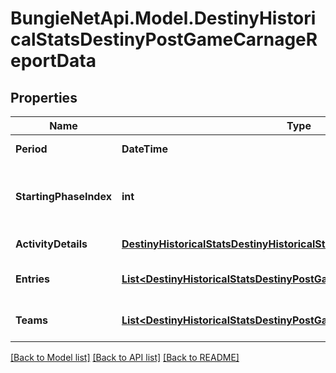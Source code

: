 
# BungieNetApi.Model.DestinyHistoricalStatsDestinyPostGameCarnageReportData

## Properties

Name | Type | Description | Notes
------------ | ------------- | ------------- | -------------
**Period** | **DateTime** | Date and time for the activity. | [optional] 
**StartingPhaseIndex** | **int** | If this activity has \&quot;phases\&quot;, this is the phase at which the activity was started. | [optional] 
**ActivityDetails** | [**DestinyHistoricalStatsDestinyHistoricalStatsActivity**](DestinyHistoricalStatsDestinyHistoricalStatsActivity.md) | Details about the activity. | [optional] 
**Entries** | [**List&lt;DestinyHistoricalStatsDestinyPostGameCarnageReportEntry&gt;**](DestinyHistoricalStatsDestinyPostGameCarnageReportEntry.md) | Collection of players and their data for this activity. | [optional] 
**Teams** | [**List&lt;DestinyHistoricalStatsDestinyPostGameCarnageReportTeamEntry&gt;**](DestinyHistoricalStatsDestinyPostGameCarnageReportTeamEntry.md) | Collection of stats for the player in this activity. | [optional] 

[[Back to Model list]](../README.md#documentation-for-models)
[[Back to API list]](../README.md#documentation-for-api-endpoints)
[[Back to README]](../README.md)

